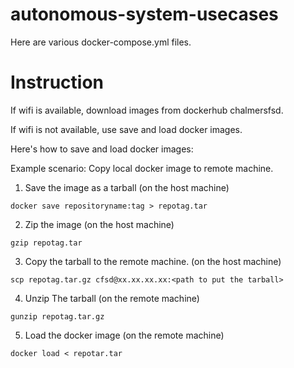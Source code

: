 # autonomous-system-usecases
Here are various docker-compose.yml files.

# Instruction
If wifi is available, download images from dockerhub chalmersfsd.

If wifi is not available, use save and load docker images.

Here's how to save and load docker images:

Example scenario: Copy local docker image to remote machine.

1. Save the image as a tarball (on the host machine)
  
  `docker save repositoryname:tag > repotag.tar`

2. Zip the image (on the host machine)
  
  `gzip repotag.tar`

3. Copy the tarball to the remote machine. (on the host machine)
  
  `scp repotag.tar.gz cfsd@xx.xx.xx.xx:<path to put the tarball>`

4. Unzip The tarball (on the remote machine)
  
  `gunzip repotag.tar.gz`

5. Load the docker image (on the remote machine)
  
  `docker load < repotar.tar`
